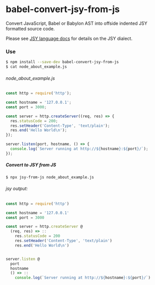 # babel-convert-jsy-from-js
Convert JavaScript, Babel or Babylon AST into offside indented JSY formatted source code.

Please see [JSY language docs](https://github.com/jsy-lang/jsy-lang-docs) for details on the JSY dialect.

### Use

```bash
$ npm install --save-dev babel-convert-jsy-from-js
$ cat node_about_example.js
```

###### node_about_example.js

```javascript
const http = require('http');

const hostname = '127.0.0.1';
const port = 3000;

const server = http.createServer((req, res) => {
  res.statusCode = 200;
  res.setHeader('Content-Type', 'text/plain');
  res.end('Hello World\n');
});

server.listen(port, hostname, () => {
  console.log(`Server running at http://${hostname}:${port}/`);
});
```

##### Convert to JSY from JS

```bash
$ npx jsy-from-js node_about_example.js
```

###### jsy output:

```javascript
const http = require('http')

const hostname = '127.0.0.1'
const port = 3000

const server = http.createServer @
  (req, res) => ::
    res.statusCode = 200
    res.setHeader('Content-Type', 'text/plain')
    res.end('Hello World\n')


server.listen @
  port
  hostname
  () => ::
    console.log(`Server running at http://${hostname}:${port}/`)
```
